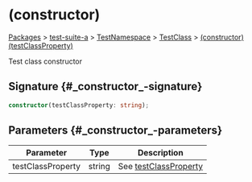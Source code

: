 # (constructor)

[Packages](./) &gt; [test-suite-a](./test-suite-a/) &gt; [TestNamespace](./test-suite-a/testnamespace-namespace/) &gt; [TestClass](./test-suite-a/testnamespace-namespace/testclass-class/) &gt; [(constructor)(testClassProperty)](./test-suite-a/testnamespace-namespace/testclass-class/_constructor_-constructor)

Test class constructor

## Signature {#\_constructor\_-signature}

```typescript
constructor(testClassProperty: string);
```

## Parameters {#\_constructor\_-parameters}

| Parameter | Type | Description |
| --- | --- | --- |
| testClassProperty | string | See [testClassProperty](./test-suite-a/testclass-class/testclassproperty-property) |
